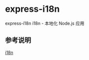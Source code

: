 # express-i18n
express-i18n i18n - 本地化 Node.js 应用

## 参考说明
[i18n](http://npm.taobao.org/package/i18n)
